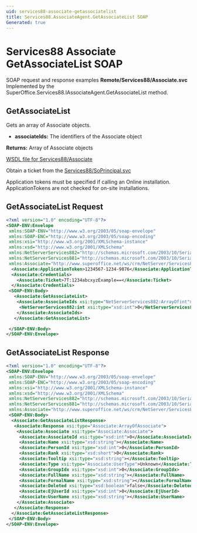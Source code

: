 ```yaml
---
uid: services88-associate-getassociatelist
title: Services88.AssociateAgent.GetAssociateList SOAP
Generated: true
---
```


# Services88 Associate GetAssociateList SOAP

SOAP request and response examples **Remote/Services88/Associate.svc**
Implemented by the <see cref="M:SuperOffice.Services88.IAssociateAgent.GetAssociateList">SuperOffice.Services88.IAssociateAgent.GetAssociateList</see> method.

## GetAssociateList

Gets an array of Associate objects.

* **associateIds:** The identifiers of the Associate object

**Returns:** Array of Associate objects


[WSDL file for Services88/Associate](../Services88-Associate.md)

Obtain a ticket from the [Services88/SoPrincipal.svc](../SoPrincipal/index.md)

Application tokens must be specified if calling an Online installation. ApplicationTokens are not checked for on-site installations.

## GetAssociateList Request

```xml
<?xml version="1.0" encoding="UTF-8"?>
<SOAP-ENV:Envelope
 xmlns:SOAP-ENV="http://www.w3.org/2003/05/soap-envelope"
 xmlns:SOAP-ENC="http://www.w3.org/2003/05/soap-encoding"
 xmlns:xsi="http://www.w3.org/2001/XMLSchema-instance"
 xmlns:xsd="http://www.w3.org/2001/XMLSchema"
 xmlns:NetServerServices882="http://schemas.microsoft.com/2003/10/Serialization/Arrays"
 xmlns:NetServerServices881="http://schemas.microsoft.com/2003/10/Serialization/"
 xmlns:Associate="http://www.superoffice.net/ws/crm/NetServer/Services88">
  <Associate:ApplicationToken>1234567-1234-9876</Associate:ApplicationToken>
  <Associate:Credentials>
    <Associate:Ticket>7T:1234abcxyzExample==</Associate:Ticket>
  </Associate:Credentials>
 <SOAP-ENV:Body>
   <Associate:GetAssociateList>
    <Associate:AssociateIds xsi:type="NetServerServices882:ArrayOfint">
     <NetServerServices882:int xsi:type="xsd:int">0</NetServerServices882:int>
    </Associate:AssociateIds>
   </Associate:GetAssociateList>

 </SOAP-ENV:Body>
</SOAP-ENV:Envelope>

```


## GetAssociateList Response

```xml
<?xml version="1.0" encoding="UTF-8"?>
<SOAP-ENV:Envelope
 xmlns:SOAP-ENV="http://www.w3.org/2003/05/soap-envelope"
 xmlns:SOAP-ENC="http://www.w3.org/2003/05/soap-encoding"
 xmlns:xsi="http://www.w3.org/2001/XMLSchema-instance"
 xmlns:xsd="http://www.w3.org/2001/XMLSchema"
 xmlns:NetServerServices882="http://schemas.microsoft.com/2003/10/Serialization/Arrays"
 xmlns:NetServerServices881="http://schemas.microsoft.com/2003/10/Serialization/"
 xmlns:Associate="http://www.superoffice.net/ws/crm/NetServer/Services88">
 <SOAP-ENV:Body>
  <Associate:GetAssociateListResponse>
   <Associate:Response xsi:type="Associate:ArrayOfAssociate">
    <Associate:Associate xsi:type="Associate:Associate">
     <Associate:AssociateId xsi:type="xsd:int">0</Associate:AssociateId>
     <Associate:Name xsi:type="xsd:string"></Associate:Name>
     <Associate:PersonId xsi:type="xsd:int">0</Associate:PersonId>
     <Associate:Rank xsi:type="xsd:short">0</Associate:Rank>
     <Associate:Tooltip xsi:type="xsd:string"></Associate:Tooltip>
     <Associate:Type xsi:type="Associate:UserType">Unknown</Associate:Type>
     <Associate:GroupIdx xsi:type="xsd:int">0</Associate:GroupIdx>
     <Associate:FullName xsi:type="xsd:string"></Associate:FullName>
     <Associate:FormalName xsi:type="xsd:string"></Associate:FormalName>
     <Associate:Deleted xsi:type="xsd:boolean">false</Associate:Deleted>
     <Associate:EjUserId xsi:type="xsd:int">0</Associate:EjUserId>
     <Associate:UserName xsi:type="xsd:string"></Associate:UserName>
    </Associate:Associate>
   </Associate:Response>
  </Associate:GetAssociateListResponse>
 </SOAP-ENV:Body>
</SOAP-ENV:Envelope>

```

